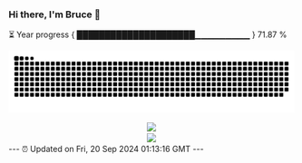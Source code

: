 ### Hi there, I'm Bruce 👋
⏳ Year progress { █████████████████████▁▁▁▁▁▁▁▁▁ } 71.87 %

![](https://raw.githubusercontent.com/Swiftie13st/Swiftie13st/main/assets/github-contribution-grid-snake-dark.svg)


<div align="center"> <img src="https://metrics.lecoq.io/Swiftie13st?template=classic&config.timezone=Asia%2FShanghai"> </div>

<div align="center"> <img src="https://github-readme-streak-stats.herokuapp.com/?user=Swiftie13st" /> </div>
---
⏰ Updated on Fri, 20 Sep 2024 01:13:16 GMT
---


